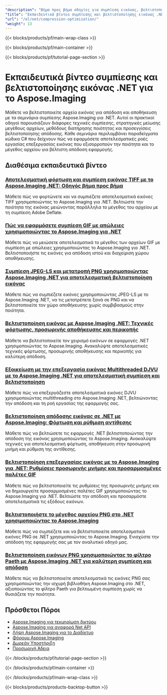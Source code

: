 ```yaml
---
"description": "Βήμα προς βήμα οδηγίες για συμπίεση εικόνας, βελτιστοποίηση μεγέθους αρχείου και βελτίωση απόδοσης με το Aspose.Imaging για .NET."
"title": "Εκπαιδευτικά βίντεο συμπίεσης και βελτιστοποίησης εικόνας .NET για το Aspose.Imaging"
"url": "/el/net/compression-optimization/"
"weight": 13
---
```


{{< blocks/products/pf/main-wrap-class >}}

{{< blocks/products/pf/main-container >}}

{{< blocks/products/pf/tutorial-page-section >}}
# Εκπαιδευτικά βίντεο συμπίεσης και βελτιστοποίησης εικόνας .NET για το Aspose.Imaging

Μάθετε να βελτιστοποιείτε αρχεία εικόνας για απόδοση και αποθήκευση με τα σεμινάρια συμπίεσης Aspose.Imaging για .NET. Αυτοί οι πρακτικοί οδηγοί παρουσιάζουν διάφορες τεχνικές συμπίεσης, στρατηγικές μείωσης μεγέθους αρχείων, μεθόδους διατήρησης ποιότητας και προσεγγίσεις βελτιστοποίησης απόδοσης. Κάθε σεμινάριο περιλαμβάνει παραδείγματα κώδικα C# που δείχνουν πώς να εφαρμόσετε αποτελεσματικές ροές εργασίας επεξεργασίας εικόνας που εξισορροπούν την ποιότητα και το μέγεθος αρχείου για βέλτιστη απόδοση εφαρμογής.

## Διαθέσιμα εκπαιδευτικά βίντεο

### [Αποτελεσματική φόρτωση και συμπίεση εικόνας TIFF με το Aspose.Imaging .NET: Οδηγός βήμα προς βήμα](./load-compress-tiff-images-aspose-imaging-dotnet/)
Μάθετε πώς να φορτώνετε και να συμπιέζετε αποτελεσματικά εικόνες TIFF χρησιμοποιώντας το Aspose.Imaging για .NET. Βελτιώστε την ποιότητα της εικόνας μειώνοντας παράλληλα το μέγεθος του αρχείου με τη συμπίεση Adobe Deflate.

### [Πώς να εφαρμόσετε συμπίεση GIF με απώλειες χρησιμοποιώντας το Aspose.Imaging για .NET](./lossy-gif-compression-aspose-imaging-dotnet/)
Μάθετε πώς να μειώσετε αποτελεσματικά το μέγεθος των αρχείων GIF με συμπίεση με απώλειες χρησιμοποιώντας το Aspose.Imaging για .NET. Βελτιστοποιήστε τις εικόνες για απόδοση ιστού και διαχείριση χώρου αποθήκευσης.

### [Συμπίεση JPEG-LS και μετατροπή PNG χρησιμοποιώντας Aspose.Imaging .NET για αποτελεσματική βελτιστοποίηση εικόνας](./jpeg-ls-compression-aspose-imaging-net/)
Μάθετε πώς να συμπιέζετε εικόνες χρησιμοποιώντας JPEG-LS με το Aspose.Imaging .NET, να τις μετατρέπετε ξανά σε PNG και να βελτιστοποιείτε τον χώρο αποθήκευσης χωρίς συμβιβασμούς στην ποιότητα.

### [Βελτιστοποίηση εικόνας με Aspose.Imaging .NET: Τεχνικές φόρτωσης, προσωρινής αποθήκευσης και περικοπής](./optimize-images-aspose-imaging-net/)
Μάθετε να βελτιστοποιείτε τον χειρισμό εικόνων σε εφαρμογές .NET χρησιμοποιώντας το Aspose.Imaging. Ανακαλύψτε αποτελεσματικές τεχνικές φόρτωσης, προσωρινής αποθήκευσης και περικοπής για καλύτερη απόδοση.

### [Εξοικείωση με την επεξεργασία εικόνας Multithreaded DJVU με το Aspose.Imaging .NET για αποτελεσματική συμπίεση και βελτιστοποίηση](./multithreaded-djvu-processing-aspose-imaging-net/)
Μάθετε πώς να επεξεργάζεστε αποτελεσματικά εικόνες DJVU χρησιμοποιώντας multithreading στο Aspose.Imaging .NET, βελτιώνοντας την απόδοση και τη ροή εργασίας της εφαρμογής σας.

### [Βελτιστοποίηση απόδοσης εικόνας σε .NET με Aspose.Imaging: Φόρτωση και ρύθμιση αντίθεσης](./optimize-image-performance-aspose-imaging-net/)
Μάθετε πώς να βελτιώσετε τις εφαρμογές .NET βελτιστοποιώντας την απόδοση της εικόνας χρησιμοποιώντας το Aspose.Imaging. Ανακαλύψτε τεχνικές για αποτελεσματική φόρτωση, αποθήκευση στην προσωρινή μνήμη και ρύθμιση της αντίθεσης.

### [Βελτιστοποίηση επεξεργασίας εικόνας με το Aspose.Imaging για .NET: Ρυθμίσεις προσωρινής μνήμης και προσαρμοσμένες παλέτες GIF](./aspose-imaging-net-optimize-cache-create-gifs/)
Μάθετε πώς να βελτιστοποιείτε τις ρυθμίσεις της προσωρινής μνήμης και να δημιουργείτε προσαρμοσμένες παλέτες GIF χρησιμοποιώντας το Aspose.Imaging για .NET. Βελτιώστε την απόδοση και προσαρμόστε αποτελεσματικά τις εξόδους εικόνων.

### [Βελτιστοποιήστε το μέγεθος αρχείου PNG στο .NET χρησιμοποιώντας το Aspose.Imaging](./png-compression-dotnet-aspose-imaging/)
Μάθετε πώς να συμπιέζετε και να βελτιστοποιείτε αποτελεσματικά εικόνες PNG σε .NET χρησιμοποιώντας το Aspose.Imaging. Ενισχύστε την απόδοση της εφαρμογής σας με τον αναλυτικό οδηγό μας.

### [Βελτιστοποίηση εικόνων PNG χρησιμοποιώντας το φίλτρο Paeth με Aspose.Imaging .NET για καλύτερη συμπίεση και απόδοση](./optimize-png-images-using-paeth-filter-aspose-imaging-net/)
Μάθετε πώς να βελτιστοποιείτε αποτελεσματικά τις εικόνες PNG σας χρησιμοποιώντας την ισχυρή βιβλιοθήκη Aspose.Imaging στο .NET, αξιοποιώντας το φίλτρο Paeth για βελτιωμένη συμπίεση χωρίς να θυσιάζετε την ποιότητα.

## Πρόσθετοι Πόροι

- [Aspose.Imaging για τεκμηρίωση δικτύου](https://docs.aspose.com/imaging/net/)
- [Aspose.Imaging για αναφορά Net API](https://reference.aspose.com/imaging/net/)
- [Λήψη Aspose.Imaging για το Διαδίκτυο](https://releases.aspose.com/imaging/net/)
- [Φόρουμ Aspose.Imaging](https://forum.aspose.com/c/imaging)
- [Δωρεάν Υποστήριξη](https://forum.aspose.com/)
- [Προσωρινή Άδεια](https://purchase.aspose.com/temporary-license/)

{{< /blocks/products/pf/tutorial-page-section >}}

{{< /blocks/products/pf/main-container >}}

{{< /blocks/products/pf/main-wrap-class >}}

{{< blocks/products/products-backtop-button >}}